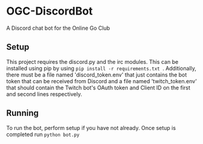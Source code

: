 # OGC-DiscordBot
A Discord chat bot for the Online Go Club

## Setup
This project requires the discord.py and the irc modules. This can be installed using pip by using ```pip install -r requirements.txt ```.
Additionally, there must be a file named 'discord_token.env' that just contains the bot token that can be received from Discord and a file named 'twitch_token.env'
that should contain the Twitch bot's OAuth token and Client ID on the first and second lines respectively.

## Running
To run the bot, perform setup if you have not already. Once setup is completed run ```python bot.py```
